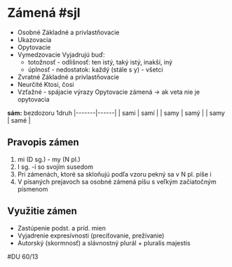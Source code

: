 # Zámená #sjl 
- Osobné
Základné a privlastňovacie
- Ukazovacia
- Opytovacie
- Vymedzovacie
Vyjadrujú buď:
	- totožnosť - odlišnosť: ten istý, taký istý, inakší, iný
	- úplnosť - nedostatok: každý (stále s y) - všetci
- Zvratné
Základné a privlastňovacie
- Neurčité
Ktosi, čosi
- Vzťažné - spájacie výrazy
Opytovacie zámená -> ak veta nie je opytovacia

**sám:**
bezdozoru 1druh
|-------|------|
| sami  | samí |
| samy  | samý |
| samy  | samé |

## Pravopis zámen
1. mi (D sg.) - my (N pl.)
2. I sg. -í 
so svojím susedom
3. Pri zámenách, ktoré sa skloňujú podľa vzoru pekný sa v N pl. píše i
4. V písaných prejavoch sa osobné zámená píšu s veľkým začiatočným písmenom

## Využitie zámen
- Zastúpenie podst. a príd. mien
- Vyjadrenie expresívnosti (precíťovanie, prežívanie)
- Autorský (skormnosť) a slávnostný plurál + pluralis majestis

#DU 60/13